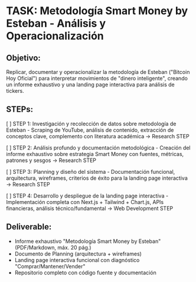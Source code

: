 # TASK: Metodología Smart Money by Esteban - Análisis y Operacionalización

## Objetivo: 
Replicar, documentar y operacionalizar la metodología de Esteban ("Bitcoin Hoy Oficial") para interpretar movimientos de "dinero inteligente", creando un informe exhaustivo y una landing page interactiva para análisis de tickers.

## STEPs:

[ ] STEP 1: Investigación y recolección de datos sobre metodología de Esteban - Scraping de YouTube, análisis de contenido, extracción de conceptos clave, complemento con literatura académica → Research STEP

[ ] STEP 2: Análisis profundo y documentación metodológica - Creación del informe exhaustivo sobre estrategia Smart Money con fuentes, métricas, patrones y sesgos → Research STEP  

[ ] STEP 3: Planning y diseño del sistema - Documentación funcional, arquitectura, wireframes, criterios de éxito para la landing page interactiva → Research STEP

[ ] STEP 4: Desarrollo y despliegue de la landing page interactiva - Implementación completa con Next.js + Tailwind + Chart.js, APIs financieras, análisis técnico/fundamental → Web Development STEP

## Deliverable: 
- Informe exhaustivo "Metodología Smart Money by Esteban" (PDF/Markdown, máx. 20 pág.)
- Documento de Planning (arquitectura + wireframes) 
- Landing page interactiva funcional con diagnóstico "Comprar/Mantener/Vender"
- Repositorio completo con código fuente y documentación